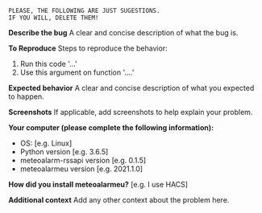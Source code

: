     PLEASE, THE FOLLOWING ARE JUST SUGESTIONS.
    IF YOU WILL, DELETE THEM!

**Describe the bug**
A clear and concise description of what the bug is.

**To Reproduce**
Steps to reproduce the behavior:
1. Run this code '...'
2. Use this argument on function '....'

**Expected behavior**
A clear and concise description of what you expected to happen.

**Screenshots**
If applicable, add screenshots to help explain your problem.

**Your computer (please complete the following information):**
 - OS: [e.g. Linux]
 - Python version [e.g. 3.6.5]
 - meteoalarm-rssapi version [e.g. 0.1.5]
 - meteoalarmeu version [e.g. 2021.1.0]

**How did you install meteoalarmeu?**
[e.g. I use HACS]

**Additional context**
Add any other context about the problem here.
